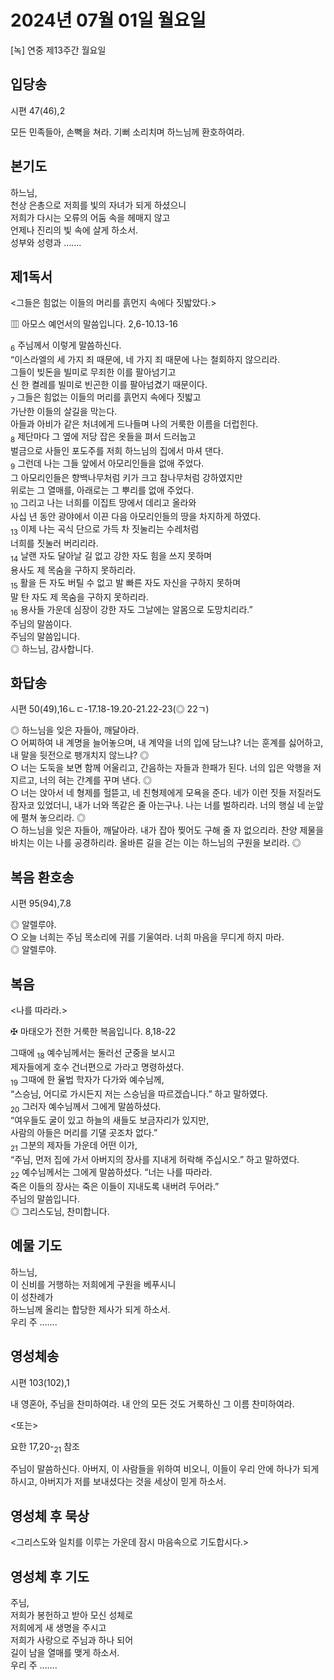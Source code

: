 # 2024년 07월 01일 월요일

[녹] 연중 제13주간 월요일  


## 입당송

시편 47(46),2

모든 민족들아, 손뼉을 쳐라. 기뻐 소리치며 하느님께 환호하여라.  
  
## 본기도

하느님,  
천상 은총으로 저희를 빛의 자녀가 되게 하셨으니  
저희가 다시는 오류의 어둠 속을 헤매지 않고  
언제나 진리의 빛 속에 살게 하소서.  
성부와 성령과 …….  
  
## 제1독서

<그들은 힘없는 이들의 머리를 흙먼지 속에다 짓밟았다.>

▥ 아모스 예언서의 말씀입니다. 2,6-10.13-16

<sub>6</sub> 주님께서 이렇게 말씀하신다.  
“이스라엘의 세 가지 죄 때문에, 네 가지 죄 때문에 나는 철회하지 않으리라.  
그들이 빚돈을 빌미로 무죄한 이를 팔아넘기고  
신 한 켤레를 빌미로 빈곤한 이를 팔아넘겼기 때문이다.  
<sub>7</sub> 그들은 힘없는 이들의 머리를 흙먼지 속에다 짓밟고  
가난한 이들의 살길을 막는다.  
아들과 아비가 같은 처녀에게 드나들며 나의 거룩한 이름을 더럽힌다.  
<sub>8</sub> 제단마다 그 옆에 저당 잡은 옷들을 펴서 드러눕고  
벌금으로 사들인 포도주를 저희 하느님의 집에서 마셔 댄다.  
<sub>9</sub> 그런데 나는 그들 앞에서 아모리인들을 없애 주었다.  
그 아모리인들은 향백나무처럼 키가 크고 참나무처럼 강하였지만  
위로는 그 열매를, 아래로는 그 뿌리를 없애 주었다.  
<sub>10</sub> 그리고 나는 너희를 이집트 땅에서 데리고 올라와  
사십 년 동안 광야에서 이끈 다음 아모리인들의 땅을 차지하게 하였다.  
<sub>13</sub> 이제 나는 곡식 단으로 가득 차 짓눌리는 수레처럼  
너희를 짓눌러 버리리라.  
<sub>14</sub> 날랜 자도 달아날 길 없고 강한 자도 힘을 쓰지 못하며  
용사도 제 목숨을 구하지 못하리라.  
<sub>15</sub> 활을 든 자도 버틸 수 없고 발 빠른 자도 자신을 구하지 못하며  
말 탄 자도 제 목숨을 구하지 못하리라.  
<sub>16</sub> 용사들 가운데 심장이 강한 자도 그날에는 알몸으로 도망치리라.”  
주님의 말씀이다.  
주님의 말씀입니다.  
◎ 하느님, 감사합니다.  
  
## 화답송

시편 50(49),16ㄴㄷ-17.18-19.20-21.22-23(◎ 22ㄱ)

◎ 하느님을 잊은 자들아, 깨달아라.  
○ 어찌하여 내 계명을 늘어놓으며, 내 계약을 너의 입에 담느냐? 너는 훈계를 싫어하고, 내 말을 뒷전으로 팽개치지 않느냐? ◎  
○ 너는 도둑을 보면 함께 어울리고, 간음하는 자들과 한패가 된다. 너의 입은 악행을 저지르고, 너의 혀는 간계를 꾸며 낸다. ◎  
○ 너는 앉아서 네 형제를 헐뜯고, 네 친형제에게 모욕을 준다. 네가 이런 짓들 저질러도 잠자코 있었더니, 내가 너와 똑같은 줄 아는구나. 나는 너를 벌하리라. 너의 행실 네 눈앞에 펼쳐 놓으리라. ◎  
○ 하느님을 잊은 자들아, 깨달아라. 내가 잡아 찢어도 구해 줄 자 없으리라. 찬양 제물을 바치는 이는 나를 공경하리라. 올바른 길을 걷는 이는 하느님의 구원을 보리라. ◎  
  
## 복음 환호송

시편 95(94),7.8

◎ 알렐루야.  
○ 오늘 너희는 주님 목소리에 귀를 기울여라. 너희 마음을 무디게 하지 마라.  
◎ 알렐루야.  
  
## 복음

<나를 따라라.>

✠ 마태오가 전한 거룩한 복음입니다. 8,18-22

그때에 <sub>18</sub> 예수님께서는 둘러선 군중을 보시고  
제자들에게 호수 건너편으로 가라고 명령하셨다.  
<sub>19</sub> 그때에 한 율법 학자가 다가와 예수님께,  
“스승님, 어디로 가시든지 저는 스승님을 따르겠습니다.” 하고 말하였다.  
<sub>20</sub> 그러자 예수님께서 그에게 말씀하셨다.  
“여우들도 굴이 있고 하늘의 새들도 보금자리가 있지만,  
사람의 아들은 머리를 기댈 곳조차 없다.”  
<sub>21</sub> 그분의 제자들 가운데 어떤 이가,  
“주님, 먼저 집에 가서 아버지의 장사를 지내게 허락해 주십시오.” 하고 말하였다.  
<sub>22</sub> 예수님께서는 그에게 말씀하셨다. “너는 나를 따라라.  
죽은 이들의 장사는 죽은 이들이 지내도록 내버려 두어라.”  
주님의 말씀입니다.  
◎ 그리스도님, 찬미합니다.  
  
## 예물 기도

하느님,  
이 신비를 거행하는 저희에게 구원을 베푸시니  
이 성찬례가  
하느님께 올리는 합당한 제사가 되게 하소서.  
우리 주 …….  
  
## 영성체송

시편 103(102),1

내 영혼아, 주님을 찬미하여라. 내 안의 모든 것도 거룩하신 그 이름 찬미하여라.  
  
<또는>  
  
요한 17,20-<sub>21</sub> 참조  
  
주님이 말씀하신다. 아버지, 이 사람들을 위하여 비오니, 이들이 우리 안에 하나가 되게 하시고, 아버지가 저를 보내셨다는 것을 세상이 믿게 하소서.  
## 영성체 후 묵상

<그리스도와 일치를 이루는 가운데 잠시 마음속으로 기도합시다.>  
## 영성체 후 기도

주님,  
저희가 봉헌하고 받아 모신 성체로  
저희에게 새 생명을 주시고  
저희가 사랑으로 주님과 하나 되어  
길이 남을 열매를 맺게 하소서.  
우리 주 …….